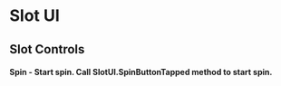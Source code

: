 # Slot UI
## Slot Controls
#### Spin - Start spin. Call **SlotUI.SpinButtonTapped method** to start spin.
